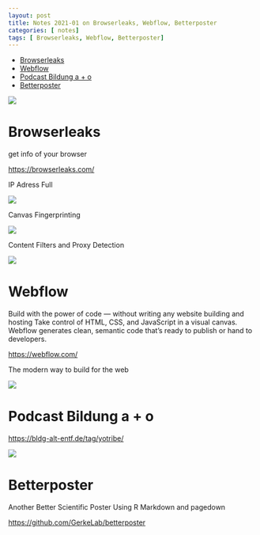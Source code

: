 ```yaml
---
layout: post
title: Notes 2021-01 on Browserleaks, Webflow, Betterposter
categories: [ notes]
tags: [ Browserleaks, Webflow, Betterposter]
--- 
```


- [Browserleaks](#browserleaks)
- [Webflow](#webflow)
- [Podcast Bildung a + o](#podcast-bildung-a--o)
- [Betterposter](#betterposter)

![](../pic/2021-01-29-12-22-04.png)

# Browserleaks

get info of your browser

<https://browserleaks.com/>

IP Adress Full

![](../pic/2021-01-29Capture062-browserleaks.com.png)

Canvas Fingerprinting

![](../pic/Screenshot_2021-01-29%20Canvas%20Fingerprinting.png)

Content Filters and Proxy Detection

![](../pic/2021-01-29-12-39-21.png)

# Webflow

Build with the power of code — without writing any
website building and hosting
Take control of HTML, CSS, and JavaScript in a visual canvas. Webflow generates clean, semantic code that’s ready to publish or hand to developers.

<https://webflow.com/>

The modern way to build for the web

![](../pic/Screenshot_2021-02-10%20Responsive%20web%20design%20tool,%20CMS,%20and%20hosting%20platform%20Webflow.png)

# Podcast Bildung a + o 

<https://bldg-alt-entf.de/tag/yotribe/>

![](../pics/20230707124328_bildung_a_und_o.png)

# Betterposter
Another Better Scientific Poster Using R Markdown and pagedown

<https://github.com/GerkeLab/betterposter>
